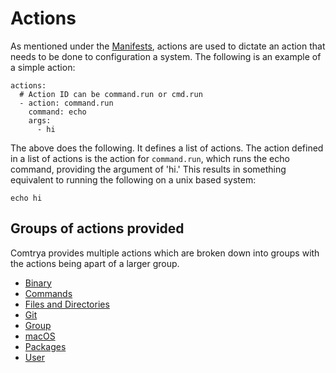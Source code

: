 # Actions

As mentioned under the [Manifests](./manifests.md), actions are used to dictate an action that needs to be done to configuration a system. The following is an example of a simple action:

```
actions:
  # Action ID can be command.run or cmd.run
  - action: command.run
    command: echo
    args:
      - hi
```

The above does the following. It defines a list of actions. The action defined in a list of actions is the action for `command.run`, which runs the echo command, providing the argument of 'hi.' This results in something equivalent to running the following on a unix based system:

```
echo hi
```

## Groups of actions provided

Comtrya provides multiple actions which are broken down into groups with the actions being apart of a larger group.

- [Binary](./binary.md)
- [Commands](./command.md)
- [Files and Directories](./files-and-directories.md)
- [Git](./git.md)
- [Group](./group.md)
- [macOS](./macos.md)
- [Packages](./packages.md)
- [User](./user.md)
